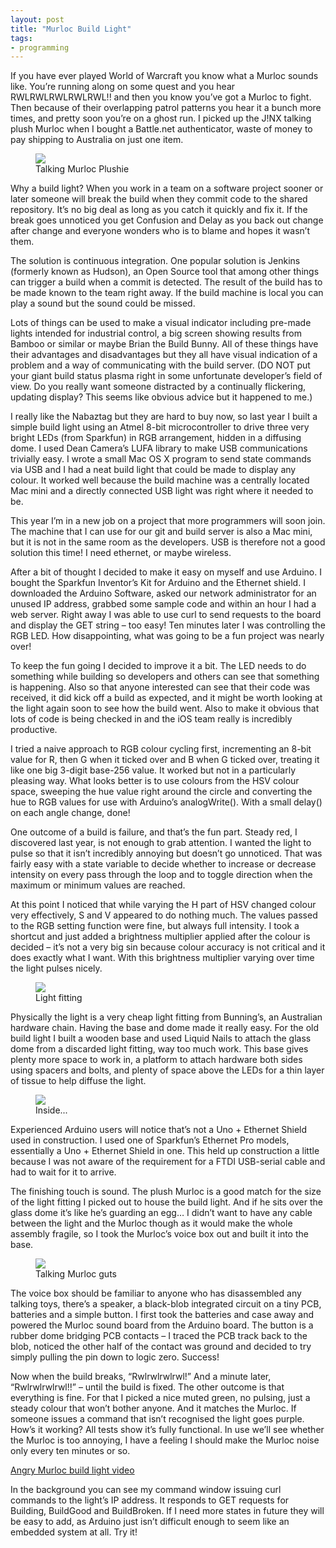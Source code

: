 ```yaml
---
layout: post
title: "Murloc Build Light"
tags:
- programming
---
```

<meta charset="utf-8"> 
If you have ever played World of Warcraft you know what a Murloc sounds like. You’re running along on some quest and you hear RWLRWLRWLRWLRWL!! and then you know you’ve got a Murloc to fight. Then because of their overlapping patrol patterns you hear it a bunch more times, and pretty soon you’re on a ghost run. I picked up the J!NX talking plush Murloc when I bought a Battle.net authenticator, waste of money to pay shipping to Australia on just one item.  
<figure>
<img src="{{ site.baseurl }}/assets/angry-murloc-build-light/plushmurloc.jpg?raw=true">
<figcaption>Talking Murloc Plushie</figcaption>
</figure>  
Why a build light? When you work in a team on a software project sooner or later someone will break the build when they commit code to the shared repository. It’s no big deal as long as you catch it quickly and fix it. If the break goes unnoticed you get Confusion and Delay as you back out change after change and everyone wonders who is to blame and hopes it wasn’t them.  

The solution is continuous integration. One popular solution is Jenkins (formerly known as Hudson), an Open Source tool that among other things can trigger a build when a commit is detected. The result of the build has to be made known to the team right away. If the build machine is local you can play a sound but the sound could be missed.  
 
Lots of things can be used to make a visual indicator including pre-made lights intended for industrial control, a big screen showing results from Bamboo or similar or maybe Brian the Build Bunny. All of these things have their advantages and disadvantages but they all have visual indication of a problem and a way of communicating with the build server. (DO NOT put your giant build status plasma right in some unfortunate developer’s field of view. Do you really want someone distracted by a continually flickering, updating display? This seems like obvious advice but it happened to me.)  
 
I really like the Nabaztag but they are hard to buy now, so last year I built a simple build light using an Atmel 8-bit microcontroller to drive three very bright LEDs (from Sparkfun) in RGB arrangement, hidden in a diffusing dome. I used Dean Camera’s LUFA library to make USB communications trivially easy. I wrote a small Mac OS X program to send state commands via USB and I had a neat build light that could be made to display any colour. It worked well because the build machine was a centrally located Mac mini and a directly connected USB light was right where it needed to be.  

This year I’m in a new job on a project that more programmers will soon join. The machine that I can use for our git and build server is also a Mac mini, but it is not in the same room as the developers. USB is therefore not a good solution this time! I need ethernet, or maybe wireless.

After a bit of thought I decided to make it easy on myself and use Arduino. I bought the Sparkfun Inventor’s Kit for Arduino and the Ethernet shield. I downloaded the Arduino Software, asked our network administrator for an unused IP address, grabbed some sample code and within an hour I had a web server. Right away I was able to use curl to send requests to the board and display the GET string – too easy! Ten minutes later I was controlling the RGB LED. How disappointing, what was going to be a fun project was nearly over!  

To keep the fun going I decided to improve it a bit. The LED needs to do something while building so developers and others can see that something is happening. Also so that anyone interested can see that their code was received, it did kick off a build as expected, and it might be worth looking at the light again soon to see how the build went. Also to make it obvious that lots of code is being checked in and the iOS team really is incredibly productive.  

I tried a naive approach to RGB colour cycling first, incrementing an 8-bit value for R, then G when it ticked over and B when G ticked over, treating it like one big 3-digit base-256 value. It worked but not in a particularly pleasing way. What looks better is to use colours from the HSV colour space, sweeping the hue value right around the circle and converting the hue to RGB values for use with Arduino’s analogWrite(). With a small delay() on each angle change, done!
  
One outcome of a build is failure, and that’s the fun part. Steady red, I discovered last year, is not enough to grab attention. I wanted the light to pulse so that it isn’t incredibly annoying but doesn’t go unnoticed. That was fairly easy with a state variable to decide whether to increase or decrease intensity on every pass through the loop and to toggle direction when the maximum or minimum values are reached.
  
At this point I noticed that while varying the H part of HSV changed colour very effectively, S and V appeared to do nothing much. The values passed to the RGB setting function were fine, but always full intensity. I took a shortcut and just added a brightness multiplier applied after the colour is decided – it’s not a very big sin because colour accuracy is not critical and it does exactly what I want. With this brightness multiplier varying over time the light pulses nicely.
<figure>
<img src="{{ site.baseurl }}/assets/angry-murloc-build-light/finished.jpg?raw=true">
<figcaption>Light fitting</figcaption>
</figure>
Physically the light is a very cheap light fitting from Bunning’s, an Australian hardware chain. Having the base and dome made it really easy. For the old build light I built a wooden base and used Liquid Nails to attach the glass dome from a discarded light fitting, way too much work. This base gives plenty more space to work in, a platform to attach hardware both sides using spacers and bolts, and plenty of space above the LEDs for a thin layer of tissue to help diffuse the light.  
<figure>
<img src="{{ site.baseurl }}/assets/angry-murloc-build-light/inside.jpg?raw=true">
<figcaption>Inside...</figcaption>
</figure>
Experienced Arduino users will notice that’s not a Uno + Ethernet Shield used in construction. I used one of Sparkfun’s Ethernet Pro models, essentially a Uno + Ethernet Shield in one. This held up construction a little because I was not aware of the requirement for a FTDI USB-serial cable and had to wait for it to arrive.  

The finishing touch is sound. The plush Murloc is a good match for the size of the light fitting I picked out to house the build light. And if he sits over the glass dome it’s like he’s guarding an egg… I didn’t want to have any cable between the light and the Murloc though as it would make the whole assembly fragile, so I took the Murloc’s voice box out and built it into the base.  
<figure>
<img src="{{ site.baseurl }}/assets/angry-murloc-build-light/murlocguts.jpg?raw=true">
<figcaption>Talking Murloc guts</figcaption>
</figure>
The voice box should be familiar to anyone who has disassembled any talking toys, there’s a speaker, a black-blob integrated circuit on a tiny PCB, batteries and a simple button. I first took the batteries and case away and powered the Murloc sound board from the Arduino board. The button is a rubber dome bridging PCB contacts – I traced the PCB track back to the blob, noticed the other half of the contact was ground and decided to try simply pulling the pin down to logic zero. Success!  

Now when the build breaks, “Rwlrwlrwlrwl!” And a minute later, “Rwlrwlrwlrwl!!” – until the build is fixed. The other outcome is that everything is fine. For that I picked a nice muted green, no pulsing, just a steady colour that won’t bother anyone. And it matches the Murloc. If someone issues a command that isn’t recognised the light goes purple.  
 How’s it working? All tests show it’s fully functional. In use we’ll see whether the Murloc is too annoying, I have a feeling I should make the Murloc noise only every ten minutes or so. 
 
<A HREF="https://www.youtube.com/embed/iYO_m60uyXQ" target="_blank">Angry Murloc build light video</A> 

In the background you can see my command window issuing curl commands to the light’s IP address. It responds to GET requests for Building, BuildGood and BuildBroken. If I need more states in future they will be easy to add, as Arduino just isn’t difficult enough to seem like an embedded system at all. Try it!  
